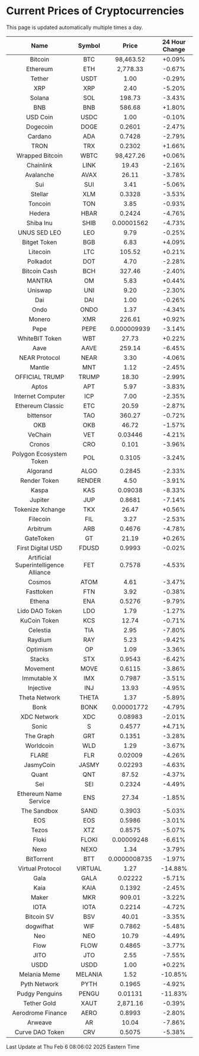 # Current Prices of Cryptocurrencies
This page is updated automatically multiple times a day.

| Name | Symbol | Price | 24 Hour Change |
| :---: |:---:| :---: | :---: |
| Bitcoin | BTC | 98,463.52 | +0.09% |
| Ethereum | ETH | 2,778.33 | -0.67% |
| Tether | USDT | 1.00 | -0.29% |
| XRP | XRP | 2.40 | -5.20% |
| Solana | SOL | 198.73 | -3.43% |
| BNB | BNB | 586.68 | +1.80% |
| USD Coin | USDC | 1.00 | -0.10% |
| Dogecoin | DOGE | 0.2601 | -2.47% |
| Cardano | ADA | 0.7428 | -2.79% |
| TRON | TRX | 0.2302 | +1.66% |
| Wrapped Bitcoin | WBTC | 98,427.26 | +0.06% |
| Chainlink | LINK | 19.43 | -2.16% |
| Avalanche | AVAX | 26.11 | -3.78% |
| Sui | SUI | 3.41 | -5.06% |
| Stellar | XLM | 0.3328 | -3.53% |
| Toncoin | TON | 3.85 | -0.93% |
| Hedera | HBAR | 0.2424 | -4.76% |
| Shiba Inu | SHIB | 0.00001562 | -4.73% |
| UNUS SED LEO | LEO | 9.79 | -0.25% |
| Bitget Token | BGB | 6.83 | +4.09% |
| Litecoin | LTC | 105.52 | +0.21% |
| Polkadot | DOT | 4.70 | -2.28% |
| Bitcoin Cash | BCH | 327.46 | -2.40% |
| MANTRA | OM | 5.83 | +0.44% |
| Uniswap | UNI | 9.20 | -2.30% |
| Dai | DAI | 1.00 | -0.26% |
| Ondo | ONDO | 1.37 | -4.34% |
| Monero | XMR | 226.61 | +0.92% |
| Pepe | PEPE | 0.000009939 | -3.14% |
| WhiteBIT Token | WBT | 27.73 | +0.22% |
| Aave | AAVE | 259.14 | -6.45% |
| NEAR Protocol | NEAR | 3.30 | -4.06% |
| Mantle | MNT | 1.12 | -2.45% |
| OFFICIAL TRUMP | TRUMP | 18.30 | -2.99% |
| Aptos | APT | 5.97 | -3.83% |
| Internet Computer | ICP | 7.00 | -2.35% |
| Ethereum Classic | ETC | 20.59 | -2.87% |
| bittensor | TAO | 360.27 | -0.72% |
| OKB | OKB | 46.72 | -1.57% |
| VeChain | VET | 0.03446 | -4.21% |
| Cronos | CRO | 0.101 | -3.96% |
| Polygon Ecosystem Token | POL | 0.3105 | -3.24% |
| Algorand | ALGO | 0.2845 | -2.33% |
| Render Token | RENDER | 4.50 | -3.91% |
| Kaspa | KAS | 0.09038 | -8.33% |
| Jupiter | JUP | 0.8681 | -7.14% |
| Tokenize Xchange | TKX | 26.47 | +0.56% |
| Filecoin | FIL | 3.27 | -2.53% |
| Arbitrum | ARB | 0.4676 | -4.78% |
| GateToken | GT | 21.19 | +0.26% |
| First Digital USD | FDUSD | 0.9993 | -0.02% |
| Artificial Superintelligence Alliance | FET | 0.7578 | -4.53% |
| Cosmos | ATOM | 4.61 | -3.47% |
| Fasttoken | FTN | 3.92 | -0.38% |
| Ethena | ENA | 0.5276 | -9.79% |
| Lido DAO Token | LDO | 1.79 | -1.27% |
| KuCoin Token | KCS | 12.74 | -0.71% |
| Celestia | TIA | 2.95 | -7.80% |
| Raydium | RAY | 5.23 | -9.42% |
| Optimism | OP | 1.09 | -3.36% |
| Stacks | STX | 0.9543 | -6.42% |
| Movement | MOVE | 0.6115 | -3.86% |
| Immutable X | IMX | 0.7987 | -3.51% |
| Injective | INJ | 13.93 | -4.95% |
| Theta Network | THETA | 1.37 | -5.89% |
| Bonk | BONK | 0.00001772 | -4.79% |
| XDC Network | XDC | 0.08983 | -2.01% |
| Sonic | S | 0.4577 | +4.71% |
| The Graph | GRT | 0.1351 | -3.28% |
| Worldcoin | WLD | 1.29 | -3.67% |
| FLARE | FLR | 0.02009 | -4.26% |
| JasmyCoin | JASMY | 0.02293 | -4.63% |
| Quant | QNT | 87.52 | -4.37% |
| Sei | SEI | 0.2324 | -4.49% |
| Ethereum Name Service | ENS | 27.34 | -1.85% |
| The Sandbox | SAND | 0.3903 | -5.03% |
| EOS | EOS | 0.5986 | -3.01% |
| Tezos | XTZ | 0.8575 | -5.07% |
| Floki | FLOKI | 0.00009248 | -6.61% |
| Nexo | NEXO | 1.34 | -3.79% |
| BitTorrent | BTT | 0.0000008735 | -1.97% |
| Virtual Protocol | VIRTUAL | 1.27 | -14.88% |
| Gala | GALA | 0.02222 | -5.71% |
| Kaia | KAIA | 0.1392 | -2.45% |
| Maker | MKR | 909.01 | -3.22% |
| IOTA | IOTA | 0.2214 | -4.72% |
| Bitcoin SV | BSV | 40.01 | -3.35% |
| dogwifhat | WIF | 0.7862 | -5.48% |
| Neo | NEO | 10.79 | -4.49% |
| Flow | FLOW | 0.4865 | -3.77% |
| JITO | JTO | 2.55 | -7.55% |
| USDD | USDD | 1.00 | +0.22% |
| Melania Meme | MELANIA | 1.52 | -10.85% |
| Pyth Network | PYTH | 0.1965 | -4.92% |
| Pudgy Penguins | PENGU | 0.01131 | -11.83% |
| Tether Gold | XAUT | 2,871.16 | -0.39% |
| Aerodrome Finance | AERO | 0.8993 | -2.80% |
| Arweave | AR | 10.04 | -7.86% |
| Curve DAO Token | CRV | 0.5075 | -5.38% |

Last Update at Thu Feb  6 08:06:02 2025 Eastern Time